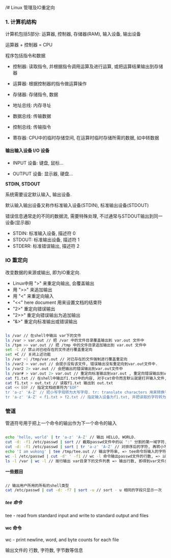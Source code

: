 /# Linux 管理及IO重定向

### 1. 计算机结构

计算机包括5️部分: 运算器, 控制器, 存储器(RAM), 输入设备, 输出设备

运算器 + 控制器 = CPU

程序包括指令和数据

- 控制器: 读取指令, 并根据指令调用运算及进行运算, 或把运算结果输出到存储器

- 运算器: 根据控制器的指令做运算操作

- 存储器: 存储指令, 数据

- 地址总线: 内存寻址

- 数据总线: 传输数据

- 控制总线: 传输指令

- 寄存器: CPU中的临时存储空间, 在运算时临时存储所需的数据, 如中转数据

#### 输出输入设备 I/O 设备

- INPUT 设备: 键盘, 鼠标...

- OUTPUT 设备: 显示器, 硬盘...

**STDIN, STDOUT**

系统需要设定默认输入, 输出设备. 

默认输入输出设备又称作标准输入设备(STDIN), 标准输出设备(STDOUT)

错误信息通常走的不同的数据流, 需要特殊处理, 不过通常与STDOUT输出到同一设备(显示器)

- STDIN: 标准输入设备, 描述符 0
- STDOUT: 标准输出设备, 描述符 1
- STDERR: 标准错误输出, 描述符 2

### IO 重定向

改变数据的来源或输出, 即为IO重定向.

- Linux中用 ">" 来重定向输出, 会覆盖输出
- 用 ">>" 来追加输出
- 用 "<" 来重定向输入
- "<<" here document 用来设置文档的结束符
- "2>" 重定向错误输出
- "2>>" 重定向错误输出为追加输出
- "&>" 重定向标准输出或错误输出

```bash

ls /var // 在shell中输出 var下的文件
ls /var > var.out // 把 /var 中的文件目录覆盖输出到 var.out 文件中
ls /tpm >> var.out // 把 /tmp 中的文件目录追加输出到 var.out 文件中
set -C // 禁止对已经存在的文件进行覆盖重定向
set +C // 关闭上述功能
ls /var >| /tmp/var.out // 对已存在的文件强制进行覆盖重定向
ls /var2 > var.out // 会提示没有该文件, 错误输出没有重定向到var.out文件中.
ls /var2 2> var.out // 会把输出的错误输出到var.out文件中
ls /var# > var.out 2> var.out // 重定向标准输出到var.out , 重定向错误输出到var.out
cat f1.txt // 在shell中输出f1.txt中的内容, 对于cat命令而言默认就是打开输入文件, 并不需要用"<"再重定向输入设备
cat f1.txt > out.txt // 读取f1.txt 输出到 out.txt
cat << EOF // 指定文档结束符为"EOF"
tr 'a-z' 'A-Z' // 把小写字母转为大写字母. tr: translate characters 用来转换字符, 该命令通常需要指定输入设备
tr 'a-z' 'A-Z' < f1.txt > f2.txt // 指定输入设备为f1.txt, 并把读取的字符转为大写输出到f2.txt中

```
### 管道

管道符号用于把上一个命令的输出作为下一个命令的输入

```bash

echo 'hello, world' | tr 'a-z' 'A-Z' // 输出 HELLO, WORLD.  
cut -d: -f1 /etc/passwd | sort // 截取passwd文件中的以 ":" 分割的第一域字符, 然后排序
cut -d: -f1 /etc/passwd | sort | tr 'a-z' 'A-Z' // 对排序后的字符, 再转小写为大写
echo 'I am wukong' | tee /tmp/tee.out // 输出字符串, => tee命令将输入的字符输出到STDOUT, 并输出到文件tee.out中. 
wc -l /etc/passwd | cut -d' ' -f1 // wc -l 命令输出passwd文件的行数, => 以空格分割输出第一个域的字符
ls -l /var | wc -l // 按行输出 var目录下的文件列表 => 输出行数, 即得到var文件夹下的文件数量

```

**一些题目**

```bash

// 输出用户所用的所有的shell类型
cat /etc/passwd | cut -d: -f7 | sort -u // sort - u 相同的字段只显示一次


```

##### tee 命令

tee - read from standard input and write to standard output and files

#### wc 命令

wc - print newline, word, and byte counts for each file

输出文件的 行数, 字符数, 字节数等信息




